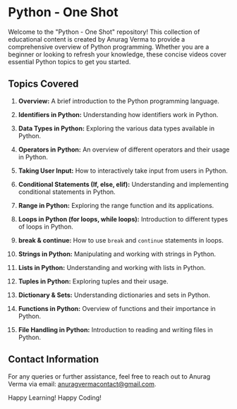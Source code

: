 # Python - One Shot

Welcome to the "Python - One Shot" repository! This collection of educational content is created by Anurag Verma to provide a comprehensive overview of Python programming. Whether you are a beginner or looking to refresh your knowledge, these concise videos cover essential Python topics to get you started.

## Topics Covered

1. **Overview:** A brief introduction to the Python programming language.

2. **Identifiers in Python:** Understanding how identifiers work in Python.

3. **Data Types in Python:** Exploring the various data types available in Python.

4. **Operators in Python:** An overview of different operators and their usage in Python.

5. **Taking User Input:** How to interactively take input from users in Python.

6. **Conditional Statements (If, else, elif):** Understanding and implementing conditional statements in Python.

7. **Range in Python:** Exploring the range function and its applications.

8. **Loops in Python (for loops, while loops):** Introduction to different types of loops in Python.

9. **break & continue:** How to use `break` and `continue` statements in loops.

10. **Strings in Python:** Manipulating and working with strings in Python.

11. **Lists in Python:** Understanding and working with lists in Python.

12. **Tuples in Python:** Exploring tuples and their usage.

13. **Dictionary & Sets:** Understanding dictionaries and sets in Python.

14. **Functions in Python:** Overview of functions and their importance in Python.

15. **File Handling in Python:** Introduction to reading and writing files in Python.

## Contact Information

For any queries or further assistance, feel free to reach out to Anurag Verma via email: anuragvermacontact@gmail.com.

Happy Learning!
Happy Coding!
